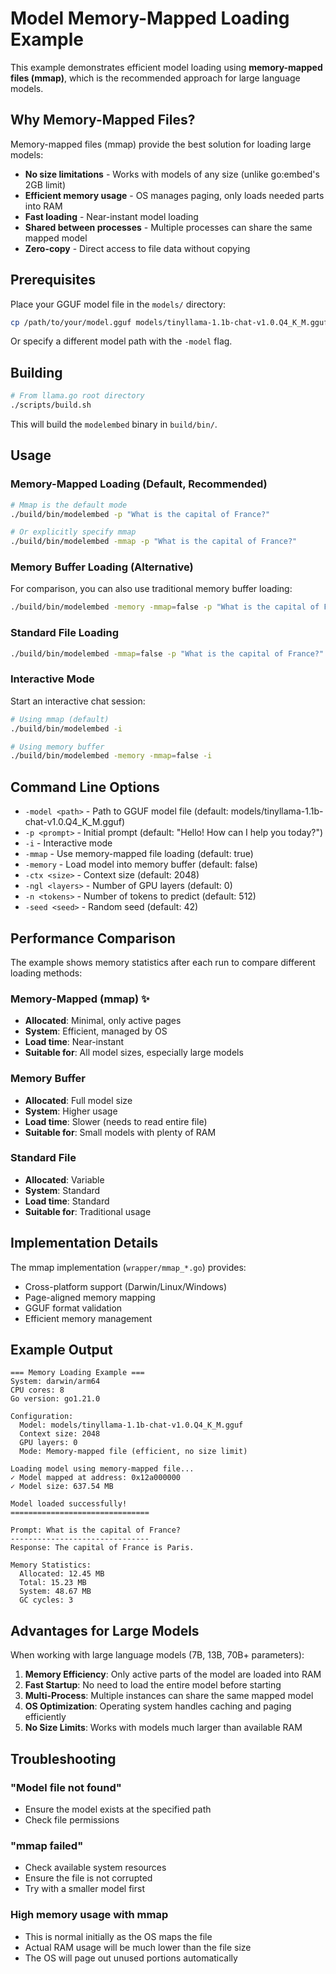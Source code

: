 # Model Memory-Mapped Loading Example

This example demonstrates efficient model loading using **memory-mapped files (mmap)**, which is the recommended approach for large language models.

## Why Memory-Mapped Files?

Memory-mapped files (mmap) provide the best solution for loading large models:
- **No size limitations** - Works with models of any size (unlike go:embed's 2GB limit)
- **Efficient memory usage** - OS manages paging, only loads needed parts into RAM
- **Fast loading** - Near-instant model loading
- **Shared between processes** - Multiple processes can share the same mapped model
- **Zero-copy** - Direct access to file data without copying

## Prerequisites

Place your GGUF model file in the `models/` directory:
```bash
cp /path/to/your/model.gguf models/tinyllama-1.1b-chat-v1.0.Q4_K_M.gguf
```

Or specify a different model path with the `-model` flag.

## Building

```bash
# From llama.go root directory
./scripts/build.sh
```

This will build the `modelembed` binary in `build/bin/`.

## Usage

### Memory-Mapped Loading (Default, Recommended)
```bash
# Mmap is the default mode
./build/bin/modelembed -p "What is the capital of France?"

# Or explicitly specify mmap
./build/bin/modelembed -mmap -p "What is the capital of France?"
```

### Memory Buffer Loading (Alternative)
For comparison, you can also use traditional memory buffer loading:
```bash
./build/bin/modelembed -memory -mmap=false -p "What is the capital of France?"
```

### Standard File Loading
```bash
./build/bin/modelembed -mmap=false -p "What is the capital of France?"
```

### Interactive Mode
Start an interactive chat session:
```bash
# Using mmap (default)
./build/bin/modelembed -i

# Using memory buffer
./build/bin/modelembed -memory -mmap=false -i
```

## Command Line Options

- `-model <path>` - Path to GGUF model file (default: models/tinyllama-1.1b-chat-v1.0.Q4_K_M.gguf)
- `-p <prompt>` - Initial prompt (default: "Hello! How can I help you today?")
- `-i` - Interactive mode
- `-mmap` - Use memory-mapped file loading (default: true)
- `-memory` - Load model into memory buffer (default: false)
- `-ctx <size>` - Context size (default: 2048)
- `-ngl <layers>` - Number of GPU layers (default: 0)
- `-n <tokens>` - Number of tokens to predict (default: 512)
- `-seed <seed>` - Random seed (default: 42)

## Performance Comparison

The example shows memory statistics after each run to compare different loading methods:

### Memory-Mapped (mmap) ✨
- **Allocated**: Minimal, only active pages
- **System**: Efficient, managed by OS
- **Load time**: Near-instant
- **Suitable for**: All model sizes, especially large models

### Memory Buffer
- **Allocated**: Full model size
- **System**: Higher usage
- **Load time**: Slower (needs to read entire file)
- **Suitable for**: Small models with plenty of RAM

### Standard File
- **Allocated**: Variable
- **System**: Standard
- **Load time**: Standard
- **Suitable for**: Traditional usage

## Implementation Details

The mmap implementation (`wrapper/mmap_*.go`) provides:
- Cross-platform support (Darwin/Linux/Windows)
- Page-aligned memory mapping
- GGUF format validation
- Efficient memory management

## Example Output

```
=== Memory Loading Example ===
System: darwin/arm64
CPU cores: 8
Go version: go1.21.0

Configuration:
  Model: models/tinyllama-1.1b-chat-v1.0.Q4_K_M.gguf
  Context size: 2048
  GPU layers: 0
  Mode: Memory-mapped file (efficient, no size limit)

Loading model using memory-mapped file...
✓ Model mapped at address: 0x12a000000
✓ Model size: 637.54 MB

Model loaded successfully!
===============================

Prompt: What is the capital of France?
-------------------------------
Response: The capital of France is Paris.

Memory Statistics:
  Allocated: 12.45 MB
  Total: 15.23 MB
  System: 48.67 MB
  GC cycles: 3
```

## Advantages for Large Models

When working with large language models (7B, 13B, 70B+ parameters):

1. **Memory Efficiency**: Only active parts of the model are loaded into RAM
2. **Fast Startup**: No need to load the entire model before starting
3. **Multi-Process**: Multiple instances can share the same mapped model
4. **OS Optimization**: Operating system handles caching and paging efficiently
5. **No Size Limits**: Works with models much larger than available RAM

## Troubleshooting

### "Model file not found"
- Ensure the model exists at the specified path
- Check file permissions

### "mmap failed"
- Check available system resources
- Ensure the file is not corrupted
- Try with a smaller model first

### High memory usage with mmap
- This is normal initially as the OS maps the file
- Actual RAM usage will be much lower than the file size
- The OS will page out unused portions automatically